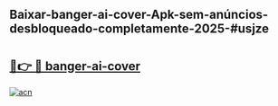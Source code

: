 ## Baixar-banger-ai-cover-Apk-sem-anúncios-desbloqueado-completamente-2025-#usjze

# <h2><a href="https://ainizakaria.my?title=banger-ai-cover&ref=20M">🔗👉 🔴 banger-ai-cover</a></h2>

[![acn](https://github.com/user-attachments/assets/0f9c940e-d8b0-45ae-aac7-cd30a18b3e1c)](https://ainizakaria.my?title=banger-ai-cover&ref=20M)

